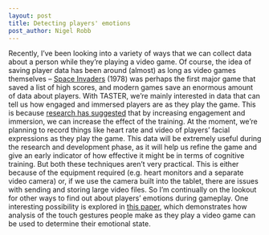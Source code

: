 ```yaml
---
layout: post
title: Detecting players' emotions
post_author: Nigel Robb
---
```

Recently, I’ve been looking into a variety of ways that we can collect data about a person while they’re playing a video game. Of course, the idea of saving player data has been around (almost) as long as video games themselves – [Space Invaders]() (1978) was perhaps the first major game that saved a list of high scores, and modern games save an enormous amount of data about players.
With TASTER, we’re mainly interested in data that can tell us how engaged and immersed players are as they play the game. This is because [research has suggested]( http://www.ncbi.nlm.nih.gov/pubmed/19140641) that by increasing engagement and immersion, we can increase the effect of the training. At the moment, we’re planning to record things like heart rate and video of players’ facial expressions as they play the game.
This data will be extremely useful during the research and development phase, as it will help us refine the game and give an early indicator of how effective it might be in terms of cognitive training. But both these techniques aren’t very practical. This is either because of the equipment required (e.g. heart monitors and a separate video camera) or, if we use the camera built into the tablet, there are issues with sending and storing large video files. 
So I’m continually on the lookout for other ways to find out about players’ emotions during gameplay. One interesting possibility is explored in [this paper]( http://dl.acm.org/citation.cfm?id=2395138), which demonstrates how analysis of the touch gestures people make as they play a video game can be used to determine their emotional state.
